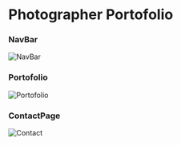 # Photographer Portofolio

### NavBar
![NavBar](https://user-images.githubusercontent.com/70920006/113284900-371f6280-92e2-11eb-89d7-bd7f97178ad7.png)

### Portofolio
![Portofolio](https://user-images.githubusercontent.com/70920006/113284826-20790b80-92e2-11eb-8531-a514519fccca.png)

### ContactPage
![Contact](https://user-images.githubusercontent.com/70920006/113285040-5fa75c80-92e2-11eb-9c21-d1a1d0566122.png)
